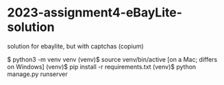# 2023-assignment4-eBayLite-solution
solution for ebaylite, but with captchas (copium)

$ python3 -m venv venv
(venv)$ source venv/bin/active [on a Mac; differs on Windows]
(venv)$ pip install -r requirements.txt
(venv)$ python manage.py runserver
